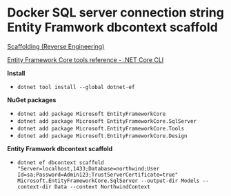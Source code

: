 # Docker SQL server connection string Entity Framwork dbcontext scaffold

[Scaffolding (Reverse Engineering)](https://learn.microsoft.com/en-us/ef/core/managing-schemas/scaffolding/?tabs=dotnet-core-cli)

[Entity Framework Core tools reference - .NET Core CLI](https://learn.microsoft.com/en-us/ef/core/cli/dotnet)

**Install**

- `dotnet tool install --global dotnet-ef`

**NuGet packages**

- `dotnet add package Microsoft EntityFrameworkCore`
- `dotnet add package Microsoft EntityFrameworkCore.SqlServer`
- `dotnet add package Microsoft.EntityFrameworkCore.Tools`
- `dotnet add package Microsoft.EntityFrameworkCore.Design`

**Entity Framwork dbcontext scaffold**

- `dotnet ef dbcontext scaffold "Server=localhost,1433;Database=northwind;User Id=sa;Password=Admin123;TrustServerCertificate=true" Microsoft.EntityFrameworkCore.SqlServer --output-dir Models --context-dir Data --context NorthwindContext`
